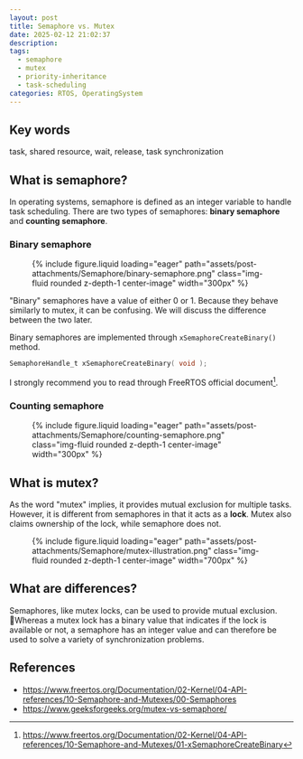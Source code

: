```yaml
---
layout: post
title: Semaphore vs. Mutex
date: 2025-02-12 21:02:37
description: 
tags:
  - semaphore
  - mutex
  - priority-inheritance
  - task-scheduling
categories: RTOS, OperatingSystem
---
```


## Key words

task, shared resource, wait, release, task synchronization

## What is semaphore?

In operating systems, semaphore is defined as an integer variable to handle task scheduling.
There are two types of semaphores: **binary semaphore** and **counting semaphore**.

### Binary semaphore

<figure class="mt-5">
    {% include figure.liquid loading="eager" path="assets/post-attachments/Semaphore/binary-semaphore.png" class="img-fluid rounded z-depth-1 center-image" width="300px" %}
</figure>

"Binary" semaphores have a value of either 0 or 1. Because they behave similarly to mutex, it can be confusing. We will discuss the difference between the two later.

Binary semaphores are implemented through `xSemaphoreCreateBinary()` method.

```c
SemaphoreHandle_t xSemaphoreCreateBinary( void );
```

I strongly recommend you to read through FreeRTOS official document[^1].


### Counting semaphore

<figure class="mt-5">
    {% include figure.liquid loading="eager" path="assets/post-attachments/Semaphore/counting-semaphore.png" class="img-fluid rounded z-depth-1 center-image" width="300px" %}
</figure>

## What is mutex?

As the word "mutex" implies, it provides mutual exclusion for multiple tasks. However, it is different from semaphores in that it acts as a **lock**. Mutex also claims ownership of the lock, while semaphore does not.

<figure class="mt-5">
    {% include figure.liquid loading="eager" path="assets/post-attachments/Semaphore/mutex-illustration.png" class="img-fluid rounded z-depth-1 center-image" width="700px" %}
</figure>

## What are differences?

Semaphores, like mutex locks, can be used to provide mutual exclusion. Whereas a mutex lock has a binary value that indicates if the lock is available or not, a semaphore has an integer value and can therefore be used to solve a variety of synchronization problems.

## References

- https://www.freertos.org/Documentation/02-Kernel/04-API-references/10-Semaphore-and-Mutexes/00-Semaphores
- https://www.geeksforgeeks.org/mutex-vs-semaphore/

[^1]: https://www.freertos.org/Documentation/02-Kernel/04-API-references/10-Semaphore-and-Mutexes/01-xSemaphoreCreateBinary